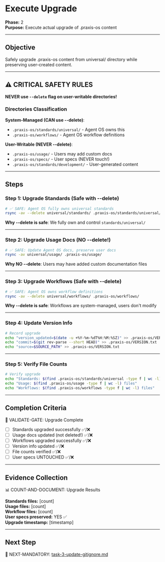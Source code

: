 # Execute Upgrade

**Phase:** 2  
**Purpose:** Execute actual upgrade of .praxis-os content  

---

## Objective

Safely upgrade .praxis-os content from universal/ directory while preserving user-created content.

---

## ⚠️ CRITICAL SAFETY RULES

**NEVER use `--delete` flag on user-writable directories!**

### Directories Classification

**System-Managed (CAN use --delete)**:
- `.praxis-os/standards/universal/` - Agent OS owns this
- `.praxis-os/workflows/` - Agent OS workflow definitions

**User-Writable (NEVER --delete)**:
- `.praxis-os/usage/` - Users may add custom docs
- `.praxis-os/specs/` - User specs (NEVER touch!)
- `.praxis-os/standards/development/` - User-generated content

---

## Steps

### Step 1: Upgrade Standards (Safe with --delete)

```bash
# ✅ SAFE: Agent OS fully owns universal standards
rsync -av --delete universal/standards/ .praxis-os/standards/universal/
```

**Why --delete is safe**: We fully own and control `standards/universal/`

---

### Step 2: Upgrade Usage Docs (NO --delete!)

```bash
# ✅ SAFE: Update Agent OS docs, preserve user docs
rsync -av universal/usage/ .praxis-os/usage/
```

**Why NO --delete**: Users may have added custom documentation files

---

### Step 3: Upgrade Workflows (Safe with --delete)

```bash
# ✅ SAFE: Agent OS owns workflow definitions
rsync -av --delete universal/workflows/ .praxis-os/workflows/
```

**Why --delete is safe**: Workflows are system-managed, users don't modify

---

### Step 4: Update Version Info

```bash
# Record upgrade
echo "version_updated=$(date -u +%Y-%m-%dT%H:%M:%SZ)" >> .praxis-os/VERSION.txt
echo "commit=$(git rev-parse --short HEAD)" >> .praxis-os/VERSION.txt
echo "source=$SOURCE_PATH" >> .praxis-os/VERSION.txt
```

---

### Step 5: Verify File Counts

```bash
# Verify upgrade
echo "Standards: $(find .praxis-os/standards/universal -type f | wc -l) files"
echo "Usage: $(find .praxis-os/usage -type f | wc -l) files"
echo "Workflows: $(find .praxis-os/workflows -type f | wc -l) files"
```

---

## Completion Criteria

🛑 VALIDATE-GATE: Upgrade Complete

- [ ] Standards upgraded successfully ✅/❌
- [ ] Usage docs updated (not deleted!) ✅/❌
- [ ] Workflows upgraded successfully ✅/❌
- [ ] Version info updated ✅/❌
- [ ] File counts verified ✅/❌
- [ ] User specs UNTOUCHED ✅/❌

---

## Evidence Collection

📊 COUNT-AND-DOCUMENT: Upgrade Results

**Standards files:** [count]  
**Usage files:** [count]  
**Workflow files:** [count]  
**User specs preserved:** YES ✅  
**Upgrade timestamp:** [timestamp]

---

## Next Step

🎯 NEXT-MANDATORY: [task-3-update-gitignore.md](task-3-update-gitignore.md)
